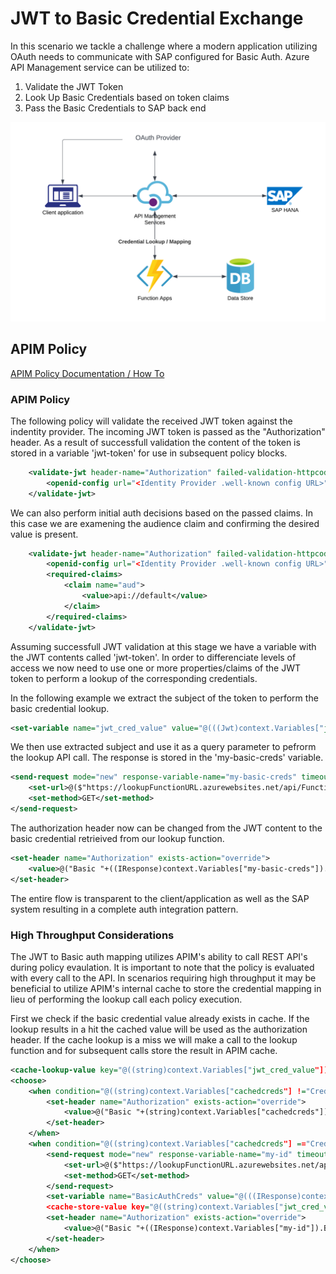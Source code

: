 <!-- ABOUT THE PROJECT -->
# JWT to Basic Credential Exchange

In this scenario we tackle a challenge where a modern application utilizing OAuth needs to communicate with SAP configured for Basic Auth. Azure API Management service can be utilized to:

1. Validate the JWT Token
2. Look Up Basic Credentials based on token claims
3. Pass the Basic Credentials to SAP back end

![JWTBasic](https://github.com/ms-us-rcg-app-innovation/sap-integration-landing-zone-accelerator-dev/blob/main/diagrams/JWTBasic.png)

## APIM Policy

[APIM Policy Documentation / How To](https://learn.microsoft.com/en-us/azure/api-management/api-management-howto-policies)

### APIM Policy

The following policy will validate the received JWT token against the indentity provider. The incoming JWT token is passed as the "Authorization" header. As a result of successfull validation the content of the token is stored in a variable 'jwt-token' for use in subsequent policy blocks. 

```xml
	<validate-jwt header-name="Authorization" failed-validation-httpcode="401" failed-validation-error-message="Unauthorized. Access token is missing or invalid" output-token-variable-name="jwt-token">
		<openid-config url="<Identity Provider .well-known config URL>" />
	</validate-jwt>
```

We can also perform initial auth decisions based on the passed claims. In this case we are examening the audience claim and confirming the desired value is present. 

```xml
	<validate-jwt header-name="Authorization" failed-validation-httpcode="401" failed-validation-error-message="Unauthorized. Access token is missing or invalid" output-token-variable-name="jwt-token">
		<openid-config url="<Identity Provider .well-known config URL>" />
		<required-claims>
			<claim name="aud">
				<value>api://default</value>
			</claim>
		</required-claims>
	</validate-jwt>
```

Assuming successfull JWT validation at this stage we have a variable with the JWT contents called 'jwt-token'. In order to differenciate levels of access we now need to use one or more properties/claims of the JWT token to perform a lookup of the corresponding credentials. 

In the following example we extract the subject of the token to perform the basic credential lookup.

```xml
<set-variable name="jwt_cred_value" value="@(((Jwt)context.Variables["jwt-token"]).Subject)" />
```

We then use extracted subject and use it as a query parameter to pefrorm the lookup API call. The response is stored in the 'my-basic-creds' variable. 

```xml
<send-request mode="new" response-variable-name="my-basic-creds" timeout="60" ignore-error="true">
    <set-url>@($"https://lookupFunctionURL.azurewebsites.net/api/FunctionName?username={(string)context.Variables["jwt_cred_value"]}")</set-url>
    <set-method>GET</set-method>
</send-request>
```

The authorization header now can be changed from the JWT content to the basic credential retrieived from our lookup function.

```xml
<set-header name="Authorization" exists-action="override">
    <value>@("Basic "+((IResponse)context.Variables["my-basic-creds"]).Body.As<JObject>(preserveContent:true)["credentials"].ToString())</value>
</set-header>
```

The entire flow is transparent to the client/application as well as the SAP system resulting in a complete auth integration pattern.

### High Throughput Considerations

The JWT to Basic auth mapping utilizes APIM's ability to call REST API's during policy evaulation. It is important to note that the policy is evaluated with every call to the API. In scenarios requiring high throughput it may be beneficial to utilize APIM's internal cache to store the credential mapping in lieu of performing the lookup call each policy execution.

First we check if the basic credential value already exists in cache. If the lookup results in a hit the cached value will be used as the authorization header.
If the cache lookup is a miss we will make a call to the lookup function and for subsequent calls store the result in APIM cache. 

```xml
<cache-lookup-value key="@((string)context.Variables["jwt_cred_value"])" default-value="CredCacheMiss" variable-name="cachedcreds" caching-type="internal" />
<choose>
    <when condition="@((string)context.Variables["cachedcreds"] !="CredCacheMiss")">
        <set-header name="Authorization" exists-action="override">
            <value>@("Basic "+(string)context.Variables["cachedcreds"])</value>
        </set-header>
    </when>
    <when condition="@((string)context.Variables["cachedcreds"] =="CredCacheMiss")">
        <send-request mode="new" response-variable-name="my-id" timeout="10" ignore-error="true">
            <set-url>@($"https://lookupFunctionURL.azurewebsites.net/api/FunctionName?username={(string)context.Variables["jwt_cred_value"]}")</set-url>
            <set-method>GET</set-method>
        </send-request>
        <set-variable name="BasicAuthCreds" value="@(((IResponse)context.Variables["my-id"]).Body.As<JObject>(preserveContent:true)["credentials"].ToString())" />
        <cache-store-value key="@((string)context.Variables["jwt_cred_value"])" value="@(((IResponse)context.Variables["my-id"]).Body.As<JObject>(preserveContent:true)["credentials"].ToString())" duration="900" caching-type="internal" />
        <set-header name="Authorization" exists-action="override">
            <value>@("Basic "+((IResponse)context.Variables["my-id"]).Body.As<JObject>(preserveContent:true)["credentials"].ToString())</value>
        </set-header>
    </when>
</choose>
```